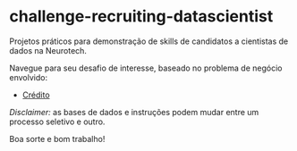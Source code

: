# challenge-recruiting-datascientist
Projetos práticos para demonstração de skills de candidatos a cientistas de dados na Neurotech.

Navegue para seu desafio de interesse, baseado no problema de negócio envolvido:

- [Crédito](./credit/README.md)

_Disclaimer:_ as bases de dados e instruções podem mudar entre um processo seletivo e outro.

Boa sorte e bom trabalho!
